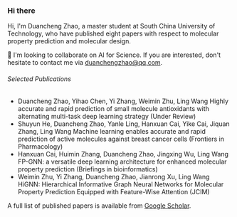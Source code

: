 ### Hi there 

Hi, I'm Duancheng Zhao, a master student at South China University of Technology, who have published eight papers with respect to molecular property prediction and molecular design.

💞 I'm looking to collaborate on AI for Science. If you are interested, don't hesitate to contact me via duanchengzhao@qq.com.


###### Selected Publications
* Duancheng Zhao, Yihao Chen, Yi Zhang, Weimin Zhu, Ling Wang Highly accurate and rapid prediction of small molecule antioxidants with alternating multi-task deep learning strategy (Under Review)
* Shuyun He, Duancheng Zhao, Yanle Ling, Hanxuan Cai, Yike Cai, Jiquan Zhang, Ling Wang Machine learning enables accurate and rapid prediction of active molecules against breast cancer cells (Frontiers in Pharmacology)
* Hanxuan Cai, Huimin Zhang, Duancheng Zhao, Jingxing Wu, Ling Wang FP-GNN: a versatile deep learning architecture for enhanced molecular property prediction (Briefings in bioinformatics)
* Weimin Zhu, Yi Zhang, Duancheng Zhao, Jianrong Xu, Ling Wang HiGNN: Hierarchical Informative Graph Neural Networks for Molecular Property Prediction Equipped with Feature-Wise Attention (JCIM)


A full list of published papers is available from [Google Scholar](https://scholar.google.com/citations?user=phd6uAUAAAAJ).
